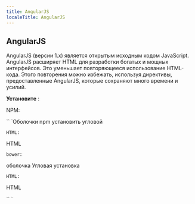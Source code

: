 ```yaml
---
title: AngularJS
localeTitle: AngularJS
---
```

## AngularJS

AngularJS (версии 1.x) является открытым исходным кодом JavaScript. AngularJS расширяет HTML для разработки богатых и мощных интерфейсов. Это уменьшает повторяющееся использование HTML-кода. Этого повторения можно избежать, используя директивы, предоставленные AngularJS, которые сохраняют много времени и усилий.

**Установите** :

NPM:

\`\` \`Оболочки npm установить угловой
```
HTML: 
```

HTML
```
bower: 
```

оболочка Угловая установка
```
HTML: 
```

HTML

\`\` \`

